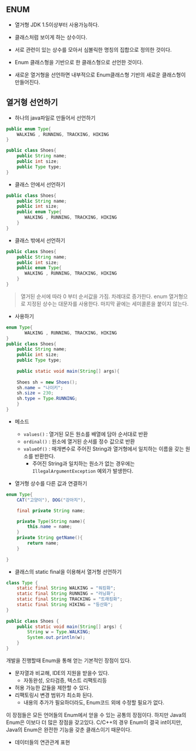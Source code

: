 ## ENUM

- 열거형 JDK 1.5이상부터 사용가능하다.

- 클래스처럼 보이게 하는 상수이다.
- 서로 관련이 있는 상수를 모아서 심볼릭한 명칭의 집합으로 정의한 것이다.
- Enum 클래스형을 기반으로 한 클래스형으로 선언한 것이다.
- 새로운 열거형을 선언하면 내부적으로 Enum클래스형 기반의 새로운 클래스형이 만들어진다.


## 열거형 선언하기

- 하나의 java파일로 만들어서 선언하기
```java
public enum Type{
    WALKING , RUNNING, TRACKING, HIKING
}
```
```java
public class Shoes{
    public String name;
    public int size;
    public Type type;
}
```
- 클래스 안에서 선언하기
```java
public class Shoes{
    public String name;
    public int size;
    public enum Type{
       WALKING , RUNNING, TRACKING, HIKING
    }
}
```
- 클래스 밖에서 선언하기
```java
public class Shoes{
    public String name;
    public int size;
    public enum Type{
       WALKING , RUNNING, TRACKING, HIKING
    }
}
```
> 열거된 순서에 따라 0 부터 순서값을 가짐. 차례대로 증가한다.
> enum 열거형으로 지정된 상수는 대문자를 사용한다.
> 마지막 끝에는 세미콜론을 붙이지 않는다.

- 사용하기
```java
enum Type{
       WALKING , RUNNING, TRACKING, HIKING
}
public class Shoes{
    public String name;
    public int size;
    public Type type;
    
    public static void main(String[] args){
    
    Shoes sh = new Shoes();
    sh.name = "나이키";
    sh.size = 230;
    sh.type = Type.RUNNING;
    }
}
```
- 메소드
    - `values()` : 열거된 모든 원소를 배열에 담아 순서대로 반환
    - `ordinal()` :  원소에 열거된 순서를 정수 값으로 반환
    - `valueOf()` : 매개변수로 주어진 String과 열거형에서 일치하는 이름을 갖는 원소를 반환한다. 
        - 주어진 String과 일치하는 원소가 없는 경우에는 `IllegalArgumentException` 예외가 발생한다.

- 열거형 상수를 다른 값과 연결하기

```java
enum Type{
    CAT("고양이"), DOG("강아지"),

    final private String name;

    private Type(String name){
        this.name = name;
    }
    private String getName(){
        return name;
    }
    
}
```
- 클래스의 static final을 이용해서 열거형 선언하기

```java
class Type {
    static final String WALKING = "워킹화";
    static final String RUNNING = "러닝화";
    static final String TRACKING = "트래킹화";
    static final String HIKING = "등산화";
}
 
public class Shoes {
    public static void main(String[] args) {
        String w = Type.WALKING;
        System.out.println(w);
    }
}

```

개발을 진행할때 Enum을 통해 얻는 기본적인 장점이 있다.

- 문자열과 비교해, IDE의 지원을 받을수 있다.
    - 자동완성, 오타검증, 텍스트 리팩토리등
- 허용 가능한 값들을 제한할 수 있다.
- 리팩토링시 변경 범위가 최소화 된다.
     - 내용의 추가가 필요하더라도, Enum코드 외에 수정할 필요가 없다.
     
이 장점들은 모든 언어들의 Enum에서 얻을 수 있는 공통의 장점이다.
하지만 Java의 Enum은 이보다 더 많은 장점을 갖고있다.
C/C++의 경우 Enum이 결국 int이지만, Java의 Enum은 완전한 기능을 갖춘 클래스이기 때문이다.


- 데이터들의 연관관계 표현

